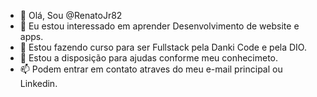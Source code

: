 - 👋 Olá, Sou @RenatoJr82
- 👀 Eu estou interessado em aprender  Desenvolvimento de website e apps.
- 🌱 Estou fazendo curso para ser Fullstack pela Danki Code e pela DIO.
- 💞️ Estou a disposição para ajudas conforme meu conhecimeto.
- 📫 Podem entrar em contato atraves do meu e-mail principal ou Linkedin.

<!---
RenatoJr82/RenatoJr82 is a ✨ special ✨ repository because its `README.md` (this file) appears on your GitHub profile.
You can click the Preview link to take a look at your changes.
--->

